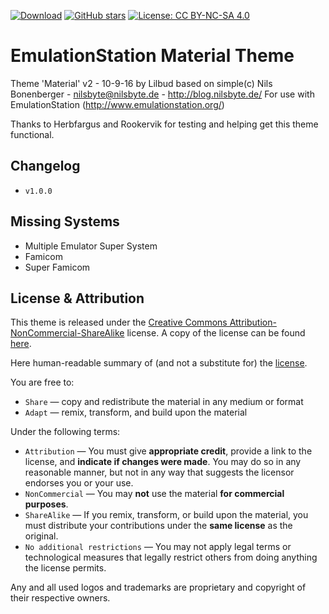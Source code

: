[![Download](https://img.shields.io/github/release/otherguy/es-theme-material.svg?style=for-the-badge&colorB=green)](https://github.com/otherguy/es-theme-material/releases)
[![GitHub stars](https://img.shields.io/github/stars/otherguy/es-theme-material.svg?style=for-the-badge)](https://github.com/otherguy/es-theme-material)
[![License: CC BY-NC-SA 4.0](https://img.shields.io/badge/license-CC/BY--NC--SA-yellow.svg?style=for-the-badge)](https://creativecommons.org/licenses/by-nc-sa/4.0/)


# EmulationStation Material Theme
Theme 'Material' v2 - 10-9-16 by Lilbud
based on simple(c) Nils Bonenberger - nilsbyte@nilsbyte.de - http://blog.nilsbyte.de/
For use with EmulationStation (http://www.emulationstation.org/)

Thanks to Herbfargus and Rookervik for testing and helping get this theme functional.

## Changelog

- `v1.0.0` 

## Missing Systems

- Multiple Emulator Super System
- Famicom
- Super Famicom

## License & Attribution

This theme is released under the [Creative Commons Attribution-NonCommercial-ShareAlike](https://creativecommons.org/licenses/by-nc-sa/4.0/) license. A copy of the license can be found [here](LICENSE.md).

Here human-readable summary of (and not a substitute for) the [license](LICENSE.md).

You are free to:

  - `Share` — copy and redistribute the material in any medium or format
  - `Adapt` — remix, transform, and build upon the material
  
Under the following terms:

  - `Attribution` — You must give **appropriate credit**, provide a link to the license, and **indicate if changes were made**. You may do so in any reasonable manner, but not in any way that suggests the licensor endorses you or your use.
  - `NonCommercial` — You may **not** use the material **for commercial purposes**.
  - `ShareAlike` — If you remix, transform, or build upon the material, you must distribute your contributions under the **same license** as the original.
  - `No additional restrictions` — You may not apply legal terms or technological measures that legally restrict others from doing anything the license permits.

Any and all used logos and trademarks are proprietary and copyright of their respective owners.
